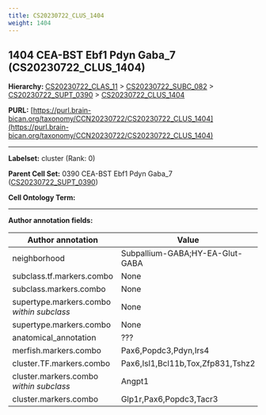 ```yaml
---
title: CS20230722_CLUS_1404
weight: 1404
---
```

## 1404 CEA-BST Ebf1 Pdyn Gaba_7 (CS20230722_CLUS_1404)
<b>Hierarchy: </b>
[CS20230722_CLAS_11](../CS20230722_CLAS_11) >
[CS20230722_SUBC_082](../CS20230722_SUBC_082) >
[CS20230722_SUPT_0390](../CS20230722_SUPT_0390) >
[CS20230722_CLUS_1404](../CS20230722_CLUS_1404)

**PURL:** [https://purl.brain-bican.org/taxonomy/CCN20230722/CS20230722_CLUS_1404](https://purl.brain-bican.org/taxonomy/CCN20230722/CS20230722_CLUS_1404)

---


**Labelset:** cluster (Rank: 0)

**Parent Cell Set:** 0390 CEA-BST Ebf1 Pdyn Gaba_7 ([CS20230722_SUPT_0390](../CS20230722_SUPT_0390))



**Cell Ontology Term:** 

[MARKER GENES.]: #


---

[TRANSFERRED ANNOTATIONS.]: #


[AUTHOR ANNOTATION FIELDS.]: #


**Author annotation fields:**

| Author annotation | Value |
|-------------------|-------|
|neighborhood|Subpallium-GABA;HY-EA-Glut-GABA|
|subclass.tf.markers.combo|None|
|subclass.markers.combo|None|
|supertype.markers.combo _within subclass_|None|
|supertype.markers.combo|None|
|anatomical_annotation|???|
|merfish.markers.combo|Pax6,Popdc3,Pdyn,Irs4|
|cluster.TF.markers.combo|Pax6,Isl1,Bcl11b,Tox,Zfp831,Tshz2|
|cluster.markers.combo _within subclass_|Angpt1|
|cluster.markers.combo|Glp1r,Pax6,Popdc3,Tacr3|
